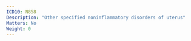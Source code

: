 ```yaml
---
ICD10: N858
Description: "Other specified noninflammatory disorders of uterus"
Matters: No
Weight: 0
---
```


